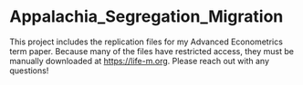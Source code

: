 # Appalachia_Segregation_Migration

This project includes the replication files for my Advanced Econometrics term paper. Because many of the files have restricted access, they must be manually downloaded at https://life-m.org. Please reach out with any questions!
